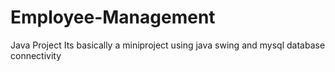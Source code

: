 # Employee-Management
Java Project
Its basically a miniproject using java swing and mysql database connectivity
